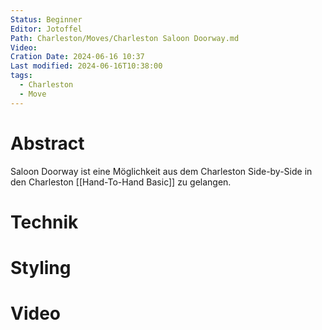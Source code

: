 ```yaml
---
Status: Beginner
Editor: Jotoffel
Path: Charleston/Moves/Charleston Saloon Doorway.md
Video: 
Cration Date: 2024-06-16 10:37
Last modified: 2024-06-16T10:38:00
tags:
  - Charleston
  - Move
---
```

# Abstract
Saloon Doorway ist eine Möglichkeit aus dem Charleston Side-by-Side in den Charleston [[Hand-To-Hand Basic]] zu gelangen. 

# Technik

# Styling

# Video
 
